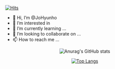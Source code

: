 [![Hits](https://hits.seeyoufarm.com/api/count/incr/badge.svg?url=https%3A%2F%2Fgithub.com%2FJoHyunho-clover%2Fhit-counter&count_bg=%233DC879&title_bg=%23555555&icon=&icon_color=%23E7E7E7&title=hits&edge_flat=false)](https://hits.seeyoufarm.com)


- 👋 Hi, I’m @JoHyunho
- 👀 I’m interested in 
- 🌱 I’m currently learning ...
- 💞️ I’m looking to collaborate on ...
- 📫 How to reach me ...









<div align=center>
  <!---[![Solved.ac
  프로필](http://mazassumnida.wtf/api/generate_badge?boj=chlrh330)](https://solved.ac/chlrh330)-->


  ![Anurag's GitHub stats](https://github-readme-stats.vercel.app/api?username=JoHyunho-clover&show_icons=true&theme=vue)

[![Top Langs](https://github-readme-stats.vercel.app/api/top-langs/?username=JoHyunho-clover&layout=compact&theme=dracula)](https://github.com/JoHyunho-clover)
</div>

<!---
JoHyunho-clover/JoHyunho-clover is a ✨ special ✨ repository because its `README.md` (this file) appears on your GitHub profile.
You can click the Preview link to take a look at your changes.
--->

